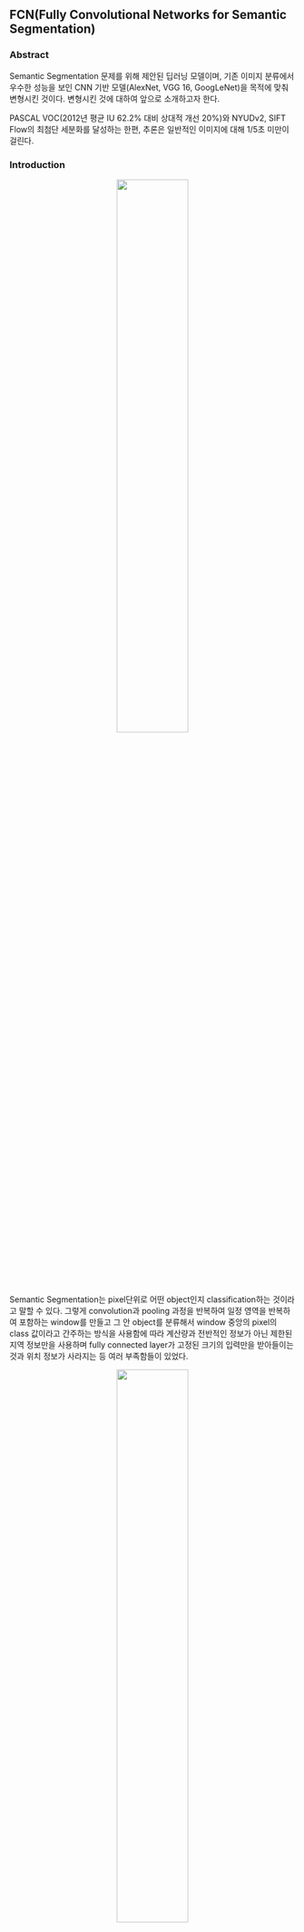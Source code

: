 ## FCN(Fully Convolutional Networks for Semantic Segmentation)

### Abstract
Semantic Segmentation 문제를 위해 제안된 딥러닝 모델이며, 기존 이미지 분류에서 우수한 성능을 보인 CNN 기반 모델(AlexNet, VGG 16, GoogLeNet)을 목적에 맞춰 변형시킨 것이다. 변형시킨 것에 대하여 앞으로 소개하고자 한다.

PASCAL VOC(2012년 평균 IU 62.2% 대비 상대적 개선 20%)와 NYUDv2, SIFT Flow의 최첨단 세분화를 달성하는 한편, 추론은 일반적인 이미지에 대해 1/5초 미만이 걸린다.

### Introduction

<p align="center"><img src="https://user-images.githubusercontent.com/45933225/84623921-4bdd6600-af1b-11ea-8838-eabfa4b05661.png" width="50%"></p>

Semantic Segmentation는 pixel단위로 어떤 object인지 classification하는 것이라고 말할 수 있다.
그렇게 convolution과 pooling 과정을 반복하여 일정 영역을 반복하여 포함하는 window를 만들고 그 안 object를 분류해서 window 중앙의 pixel의 class 값이라고 간주하는 방식을 사용함에 따라 계산량과 전반적인 정보가 아닌 제한된 지역 정보만을 사용하며 fully connected layer가 고정된 크기의 입력만을 받아들이는 것과 위치 정보가 사라지는 등 여러 부족함들이 있었다.

<p align="center"><img src="https://user-images.githubusercontent.com/45933225/84623931-53047400-af1b-11ea-8f5d-1cc013d6cdbc.png" width="50%"></p>

따라서 이 논문에서는 local feature, global feature를 모두 사용하고 계산량의 큰 비율을 차지하는 fully connected layer가 없는 아키텍처를 제안한다.

<p align="center"><img src="https://user-images.githubusercontent.com/45933225/84623948-5dbf0900-af1b-11ea-8422-0f2476a53bc2.png" width="50%"></p>

따라서 네트워크는 더 이상 특정 영상 크기를 가지지 않게 된다.

<p align="center"><img src="https://user-images.githubusercontent.com/45933225/84624005-77f8e700-af1b-11ea-977f-16f2c6c3dd53.png" width="50%"></p>

마지막으로 feature map의 크기가 매우 작아졌기 때문에 원영상 크기르 복원하는 작업으로 여기서는 skip connection 방법을 사용하였다.

### Network Architecture

##### fully convolutional layers

다음 아래와 같은 Fully Convolutional Networks(Convolution + Pooling)의 구조를 지니며, 크게 4가지 부분으로 구성됨.

<p align="center"><img src="https://user-images.githubusercontent.com/45933225/84619916-775b5300-af11-11ea-96c5-566170fb8213.png" width="50%"></p>

위 그림을 통해 AlexNet의 뒷단에 사용되던 3개의 fully connected layer를 1 x 1 convolution으로 간주한 경우를 보여주며, 이를 convolutionization이라고 부른다. 그래서 여기서 1 x 1 convolution은 기존처럼 위치 정보가 사라지는 것이 아니며 위 heatmap과 같은 위치의 score값을 확인할 수 있다.

간단하게 요약하자면, fully connected layer를 1 x 1 convolution으로 간주함에 따라 위치 정보(공간 정보)를 유지할 수 있게 되었고, 전부 convolutional network으로 구이 되기 때문에 입력 영상의 제한을 받지 않는다. 또한 patch단위로 영상을 처리하는 것이 아닌 전체 영상을 한꺼번에 처리할 수 있어서 겹치는 부분에 대한 연산을 줄일 수 있다.

##### Upsampling(Deconvolution)
Upsampling이전 shift-and-stitch 방식을 이용하는 것에 대해서 검토를 하였다. 그렇지만 Upsampling을 사용하는 것이 더 효과적이라는 것으로 결론을 함으로써 사용하지 않았다.

다음 아래 그림은 fully convolutional Network 아키텍처 구조이며 간단하게 보면 feature map의 크기가 줄어들고 커지는 것을 볼 수 있다.

<p align="center"><img src="https://user-images.githubusercontent.com/45933225/84618138-39a7fb80-af0c-11ea-8344-3938d0c30ed7.png" width="50%"></p>

1 x 1 convolution을 거치면서 얻어진 score 값을 원 영상의 크기로 확대하는 가장 간단한 방법은 bilinear interpolation을 사용하면 됨.

end-to-end 학습의 관점에서는 고정된 값을 사용하는 것이 아니라 학습을 통해서 결정하는 편이 좋다.

즉, deconvolution에 사용하는 필터의 계수는 학습을 통해서 결정되며 경우에 따라서 bilinear 필터를 학습할 수도 있고 non-linear upsampling도 가능하게 된다.

그렇지만 score를 upsampling하게 되면, 성능의 부분을 기대하기가 어려워진다. 그래서 이 부분을 개선시키고자 다음 아래 그림과 같이 'skip layer' or 'skip connection' 개념을 활용한다(두 개념 동일).

다음 아래 그림과 같이 특정 한개만의 feature map(score)만을 사용하는 것이 아니라 다른 크기를 갖는 feature map의 값도 같이 사용하는 방식을 가졌다.

<p align="center"><img src="https://user-images.githubusercontent.com/45933225/84625233-d3c46f80-af1d-11ea-966b-6d0278b89536.png" width="60%"></p>

이것을 'deep jet'이라고 하며, 이전 layer 일수록 세밀한 특징을 갖고 있기 때문에 이것을 합하면 보다 정교한 예측이 가능해진다.

따라서 다음 그림과 같은 과정으로 이루어진다.

<p align="center"><img src="https://user-images.githubusercontent.com/45933225/84621937-c9eb3e00-af16-11ea-8c08-1c5be10fc7ee.png" width="60%"></p>

여러 단계를 거치면서 feature map의 크기가 너무 작아지면 섬세한 부분이 많이 사라지게 되기 때문에 최종 과정보다 앞선 결과를 사용하여 섬세함을 보강하는 것이다.

조금 더 자세하게 확인하면 다음 아래 그림과 같다.

<p align="center"><img src="https://user-images.githubusercontent.com/45933225/84626081-73cec880-af1f-11ea-865d-e543b44b116a.png" width="60%"></p>

FCN-32s 1/32에서 32배만큼 upsample한 결과이며, FCN-16s는 아래 그림과 같이 pool5의 결과를 2배 upsample한것과 pool4의 결과를 합치고 다시 그 결과를 16배 upsample하는 것을 볼 수 있다. 이후 과정은 생략함.

따라서 위의 과정 여러 단계를 합쳐주는 과정을 거치면 다음 아래 그림과 같이 더 섬세하고 정교한 예측이 가능해진다.

<p align="center"><img src="https://user-images.githubusercontent.com/45933225/84622358-c1dfce00-af17-11ea-969d-668aaccccd5c.png" width="50%"></p>

위 예시에서 stride 32와 8 부분을 보면 확연하게 차이점에 대해서 볼 수 있다.

### Results
Semantic segmentation은 대표적으로 장면 이해(scene understanding)을 위한 기반 기술로 로봇 비전으로 장면을 이해하는데 사용될 수 있고, 자율 주행의 영상 부분에도 적용이 가능하다.

그래서 이 논문에서 연구한 실험의 결과적으로는 다음 아래와 같이 FCN의 성능을 확인할 수 있다.

<p align="center"><img src="https://user-images.githubusercontent.com/45933225/84622750-b640d700-af18-11ea-8783-36ee7fee4ee4.png" width="50%"></p>

Ground Truth 값과 FCN의 값을 비교하면 확연하게 차이점에 대해서 볼 수 있다. 결과적으로 간단하게 한 줄로 요약하자면, Classification Network의 뒷부분에 있는 fully connected layer를 1 x 1 convolution으로 간주하는 것을 기반으로 속도 및 성능을 얻을 수 있게 되었다.

그리고 PASCAL VOC 2011 데이터를 이용하여 실험한 결과 아래 표와 같다.

<p align="center"><img src="https://user-images.githubusercontent.com/45933225/84626394-f9527880-af1f-11ea-9ea4-10292da3fa69.png" width="50%"></p>

FCN-32s 결과와 FCN-8s의 결과를 보면 정밀한 예측 개선이 되는 것을 확인할 수 있다.
